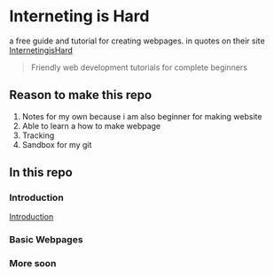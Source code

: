 # Interneting is Hard
a free guide and tutorial for creating webpages.
in quotes on their site [InternetingisHard](https://www.internetingishard.com/)
> Friendly web development tutorials for complete beginners
## Reason to make this repo
1. Notes for my own because i am also beginner for making website
2. Able to learn a how to make webpage
3. Tracking
4. Sandbox for my git
## In this repo
### Introduction
[Introduction](https://github.com/mr-guest/interneting-is-hard/blob/main/introduction.md)
### Basic Webpages
### More soon
